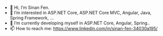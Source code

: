 - 👋 Hi, I’m Sinan Fen.
- 👀 I’m interested in ASP.NET Core, ASP.NET Core MVC, Angular, Java, Spring Framework, ...
- 🌱 I’m currently developing myself in ASP.NET Core, Angular, Spring..
- 📫 How to reach me: https://www.linkedin.com/in/sinan-fen-34030a195/

<!---
sinanfen/sinanfen is a ✨ special ✨ repository because its `README.md` (this file) appears on your GitHub profile.
You can click the Preview link to take a look at your changes.
--->
